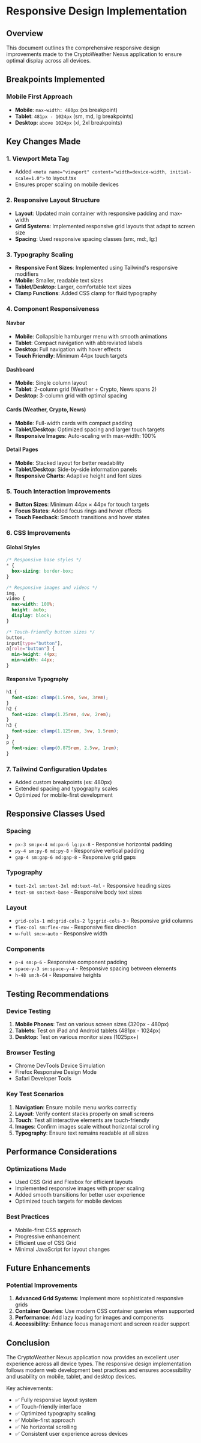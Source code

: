 # Responsive Design Implementation

## Overview

This document outlines the comprehensive responsive design improvements made to the CryptoWeather Nexus application to ensure optimal display across all devices.

## Breakpoints Implemented

### Mobile First Approach

- **Mobile**: `max-width: 480px` (xs breakpoint)
- **Tablet**: `481px - 1024px` (sm, md, lg breakpoints)
- **Desktop**: `above 1024px` (xl, 2xl breakpoints)

## Key Changes Made

### 1. Viewport Meta Tag

- Added `<meta name="viewport" content="width=device-width, initial-scale=1.0">` to layout.tsx
- Ensures proper scaling on mobile devices

### 2. Responsive Layout Structure

- **Layout**: Updated main container with responsive padding and max-width
- **Grid Systems**: Implemented responsive grid layouts that adapt to screen size
- **Spacing**: Used responsive spacing classes (sm:, md:, lg:)

### 3. Typography Scaling

- **Responsive Font Sizes**: Implemented using Tailwind's responsive modifiers
- **Mobile**: Smaller, readable text sizes
- **Tablet/Desktop**: Larger, comfortable text sizes
- **Clamp Functions**: Added CSS clamp for fluid typography

### 4. Component Responsiveness

#### Navbar

- **Mobile**: Collapsible hamburger menu with smooth animations
- **Tablet**: Compact navigation with abbreviated labels
- **Desktop**: Full navigation with hover effects
- **Touch Friendly**: Minimum 44px touch targets

#### Dashboard

- **Mobile**: Single column layout
- **Tablet**: 2-column grid (Weather + Crypto, News spans 2)
- **Desktop**: 3-column grid with optimal spacing

#### Cards (Weather, Crypto, News)

- **Mobile**: Full-width cards with compact padding
- **Tablet/Desktop**: Optimized spacing and larger touch targets
- **Responsive Images**: Auto-scaling with max-width: 100%

#### Detail Pages

- **Mobile**: Stacked layout for better readability
- **Tablet/Desktop**: Side-by-side information panels
- **Responsive Charts**: Adaptive height and font sizes

### 5. Touch Interaction Improvements

- **Button Sizes**: Minimum 44px × 44px for touch targets
- **Focus States**: Added focus rings and hover effects
- **Touch Feedback**: Smooth transitions and hover states

### 6. CSS Improvements

#### Global Styles

```css
/* Responsive base styles */
* {
  box-sizing: border-box;
}

/* Responsive images and videos */
img,
video {
  max-width: 100%;
  height: auto;
  display: block;
}

/* Touch-friendly button sizes */
button,
input[type="button"],
a[role="button"] {
  min-height: 44px;
  min-width: 44px;
}
```

#### Responsive Typography

```css
h1 {
  font-size: clamp(1.5rem, 5vw, 3rem);
}
h2 {
  font-size: clamp(1.25rem, 4vw, 2rem);
}
h3 {
  font-size: clamp(1.125rem, 3vw, 1.5rem);
}
p {
  font-size: clamp(0.875rem, 2.5vw, 1rem);
}
```

### 7. Tailwind Configuration Updates

- Added custom breakpoints (xs: 480px)
- Extended spacing and typography scales
- Optimized for mobile-first development

## Responsive Classes Used

### Spacing

- `px-3 sm:px-4 md:px-6 lg:px-8` - Responsive horizontal padding
- `py-4 sm:py-6 md:py-8` - Responsive vertical padding
- `gap-4 sm:gap-6 md:gap-8` - Responsive grid gaps

### Typography

- `text-2xl sm:text-3xl md:text-4xl` - Responsive heading sizes
- `text-sm sm:text-base` - Responsive body text sizes

### Layout

- `grid-cols-1 md:grid-cols-2 lg:grid-cols-3` - Responsive grid columns
- `flex-col sm:flex-row` - Responsive flex direction
- `w-full sm:w-auto` - Responsive width

### Components

- `p-4 sm:p-6` - Responsive component padding
- `space-y-3 sm:space-y-4` - Responsive spacing between elements
- `h-48 sm:h-64` - Responsive heights

## Testing Recommendations

### Device Testing

1. **Mobile Phones**: Test on various screen sizes (320px - 480px)
2. **Tablets**: Test on iPad and Android tablets (481px - 1024px)
3. **Desktop**: Test on various monitor sizes (1025px+)

### Browser Testing

- Chrome DevTools Device Simulation
- Firefox Responsive Design Mode
- Safari Developer Tools

### Key Test Scenarios

1. **Navigation**: Ensure mobile menu works correctly
2. **Layout**: Verify content stacks properly on small screens
3. **Touch**: Test all interactive elements are touch-friendly
4. **Images**: Confirm images scale without horizontal scrolling
5. **Typography**: Ensure text remains readable at all sizes

## Performance Considerations

### Optimizations Made

- Used CSS Grid and Flexbox for efficient layouts
- Implemented responsive images with proper scaling
- Added smooth transitions for better user experience
- Optimized touch targets for mobile devices

### Best Practices

- Mobile-first CSS approach
- Progressive enhancement
- Efficient use of CSS Grid
- Minimal JavaScript for layout changes

## Future Enhancements

### Potential Improvements

1. **Advanced Grid Systems**: Implement more sophisticated responsive grids
2. **Container Queries**: Use modern CSS container queries when supported
3. **Performance**: Add lazy loading for images and components
4. **Accessibility**: Enhance focus management and screen reader support

## Conclusion

The CryptoWeather Nexus application now provides an excellent user experience across all device types. The responsive design implementation follows modern web development best practices and ensures accessibility and usability on mobile, tablet, and desktop devices.

Key achievements:

- ✅ Fully responsive layout system
- ✅ Touch-friendly interface
- ✅ Optimized typography scaling
- ✅ Mobile-first approach
- ✅ No horizontal scrolling
- ✅ Consistent user experience across devices
